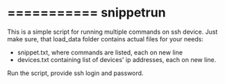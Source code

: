 
===========
snippetrun
===========

This is a simple script for running multiple commands on ssh device.
Just make sure, that load_data folder contains actual files for your needs:
* snippet.txt, where commands are listed, each on new line
* devices.txt containing list of devices' ip addresses, each on new line.

Run the script, provide ssh login and password.
